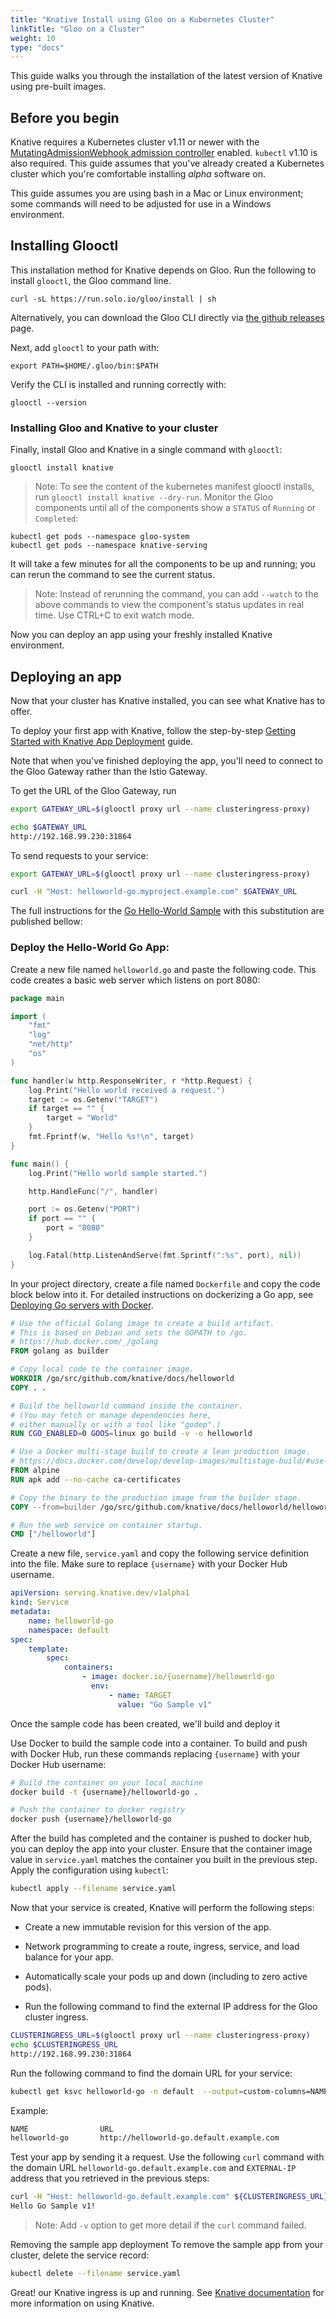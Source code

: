 ```yaml
---
title: "Knative Install using Gloo on a Kubernetes Cluster"
linkTitle: "Gloo on a Cluster"
weight: 10
type: "docs"
---
```


This guide walks you through the installation of the latest version of Knative
using pre-built images.

## Before you begin

Knative requires a Kubernetes cluster v1.11 or newer with the
[MutatingAdmissionWebhook admission controller](https://kubernetes.io/docs/reference/access-authn-authz/admission-controllers/#how-do-i-turn-on-an-admission-controller)
enabled. `kubectl` v1.10 is also required. This guide assumes that you've
already created a Kubernetes cluster which you're comfortable installing _alpha_
software on.

This guide assumes you are using bash in a Mac or Linux environment; some
commands will need to be adjusted for use in a Windows environment.

## Installing Glooctl

This installation method for Knative depends on Gloo. Run the following to
install `glooctl`, the Gloo command line.

```shell
curl -sL https://run.solo.io/gloo/install | sh
```

Alternatively, you can download the Gloo CLI directly via
[the github releases](https://github.com/solo-io/gloo/releases) page.

Next, add `glooctl` to your path with:

```shell
export PATH=$HOME/.gloo/bin:$PATH
```

Verify the CLI is installed and running correctly with:

```shell
glooctl --version
```

### Installing Gloo and Knative to your cluster

Finally, install Gloo and Knative in a single command with `glooctl`:

```shell
glooctl install knative
```

> Note: To see the content of the kubernetes manifest glooctl installs, run
> `glooctl install knative --dry-run`. Monitor the Gloo components until all of
> the components show a `STATUS` of `Running` or `Completed`:

```shell
kubectl get pods --namespace gloo-system
kubectl get pods --namespace knative-serving
```

It will take a few minutes for all the components to be up and running; you can
rerun the command to see the current status.

> Note: Instead of rerunning the command, you can add `--watch` to the above
> commands to view the component's status updates in real time. Use CTRL+C to
> exit watch mode.

Now you can deploy an app using your freshly installed Knative environment.

## Deploying an app

Now that your cluster has Knative installed, you can see what Knative has to
offer.

To deploy your first app with Knative, follow the step-by-step
[Getting Started with Knative App Deployment](./getting-started-knative-app.md)
guide.

Note that when you've finished deploying the app, you'll need to connect to the
Gloo Gateway rather than the Istio Gateway.

To get the URL of the Gloo Gateway, run

```bash
export GATEWAY_URL=$(glooctl proxy url --name clusteringress-proxy)

echo $GATEWAY_URL
http://192.168.99.230:31864
```

To send requests to your service:

```bash
export GATEWAY_URL=$(glooctl proxy url --name clusteringress-proxy)

curl -H "Host: helloworld-go.myproject.example.com" $GATEWAY_URL
```

The full instructions for the
[Go Hello-World Sample](../serving/samples/hello-world/helloworld-go) with this
substitution are published bellow:

### Deploy the Hello-World Go App:

Create a new file named `helloworld.go` and paste the following code. This code
creates a basic web server which listens on port 8080:

```go
package main

import (
    "fmt"
    "log"
    "net/http"
    "os"
)

func handler(w http.ResponseWriter, r *http.Request) {
    log.Print("Hello world received a request.")
    target := os.Getenv("TARGET")
    if target == "" {
        target = "World"
    }
    fmt.Fprintf(w, "Hello %s!\n", target)
}

func main() {
    log.Print("Hello world sample started.")

    http.HandleFunc("/", handler)

    port := os.Getenv("PORT")
    if port == "" {
        port = "8080"
    }

    log.Fatal(http.ListenAndServe(fmt.Sprintf(":%s", port), nil))
}
```

In your project directory, create a file named `Dockerfile` and copy the code
block below into it. For detailed instructions on dockerizing a Go app, see
[Deploying Go servers with Docker](https://blog.golang.org/docker).

```dockerfile
# Use the official Golang image to create a build artifact.
# This is based on Debian and sets the GOPATH to /go.
# https://hub.docker.com/_/golang
FROM golang as builder

# Copy local code to the container image.
WORKDIR /go/src/github.com/knative/docs/helloworld
COPY . .

# Build the helloworld command inside the container.
# (You may fetch or manage dependencies here,
# either manually or with a tool like "godep".)
RUN CGO_ENABLED=0 GOOS=linux go build -v -o helloworld

# Use a Docker multi-stage build to create a lean production image.
# https://docs.docker.com/develop/develop-images/multistage-build/#use-multi-stage-builds
FROM alpine
RUN apk add --no-cache ca-certificates

# Copy the binary to the production image from the builder stage.
COPY --from=builder /go/src/github.com/knative/docs/helloworld/helloworld /helloworld

# Run the web service on container startup.
CMD ["/helloworld"]
```

Create a new file, `service.yaml` and copy the following service definition into
the file. Make sure to replace `{username}` with your Docker Hub username.

```yaml
apiVersion: serving.knative.dev/v1alpha1
kind: Service
metadata:
    name: helloworld-go
    namespace: default
spec:
    template:
        spec:
            containers:
                - image: docker.io/{username}/helloworld-go
                  env:
                      - name: TARGET
                        value: "Go Sample v1"
```

Once the sample code has been created, we'll build and deploy it

Use Docker to build the sample code into a container. To build and push with
Docker Hub, run these commands replacing `{username}` with your Docker Hub
username:

```bash
# Build the container on your local machine
docker build -t {username}/helloworld-go .

# Push the container to docker registry
docker push {username}/helloworld-go
```

After the build has completed and the container is pushed to docker hub, you can
deploy the app into your cluster. Ensure that the container image value in
`service.yaml` matches the container you built in the previous step. Apply the
configuration using `kubectl`:

```bash
kubectl apply --filename service.yaml
```

Now that your service is created, Knative will perform the following steps:

-   Create a new immutable revision for this version of the app.
-   Network programming to create a route, ingress, service, and load balance
    for your app.
-   Automatically scale your pods up and down (including to zero active pods).

-   Run the following command to find the external IP address for the Gloo
    cluster ingress.

```bash
CLUSTERINGRESS_URL=$(glooctl proxy url --name clusteringress-proxy)
echo $CLUSTERINGRESS_URL
http://192.168.99.230:31864
```

Run the following command to find the domain URL for your service:

```bash
kubectl get ksvc helloworld-go -n default  --output=custom-columns=NAME:.metadata.name,URL:.status.url
```

Example:

```bash
NAME                URL
helloworld-go       http://helloworld-go.default.example.com
```

Test your app by sending it a request. Use the following `curl` command with the
domain URL `helloworld-go.default.example.com` and `EXTERNAL-IP` address that
you retrieved in the previous steps:

```bash
curl -H "Host: helloworld-go.default.example.com" ${CLUSTERINGRESS_URL}
Hello Go Sample v1!
```

> Note: Add `-v` option to get more detail if the `curl` command failed.

Removing the sample app deployment To remove the sample app from your cluster,
delete the service record:

```bash
kubectl delete --filename service.yaml
```

Great! our Knative ingress is up and running. See
[Knative documentation](../README.md) for more information on using Knative.
